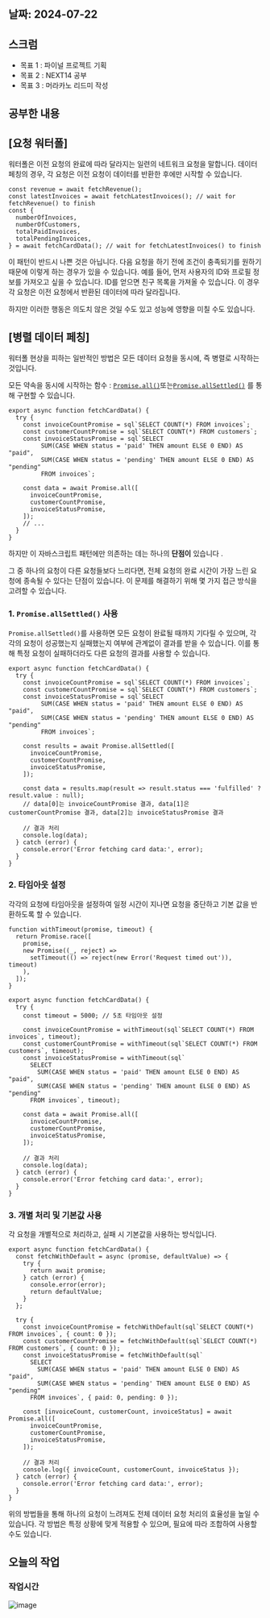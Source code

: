 ## 날짜: 2024-07-22

## 스크럼

- 목표 1 : 파이널 프로젝트 기획
- 목표 2 : NEXT14 공부
- 목표 3 : 머라카노 리드미 작성

## 공부한 내용

## [**요청 워터폴**]

워터폴은 이전 요청의 완료에 따라 달라지는 일련의 네트워크 요청을 말합니다. 데이터 페칭의 경우, 각 요청은 이전 요청이 데이터를 반환한 후에만 시작할 수 있습니다.


```tsx
const revenue = await fetchRevenue();
const latestInvoices = await fetchLatestInvoices(); // wait for fetchRevenue() to finish
const {
  numberOfInvoices,
  numberOfCustomers,
  totalPaidInvoices,
  totalPendingInvoices,
} = await fetchCardData(); // wait for fetchLatestInvoices() to finish
```

이 패턴이 반드시 나쁜 것은 아닙니다. 다음 요청을 하기 전에 조건이 충족되기를 원하기 때문에 이렇게 하는 경우가 있을 수 있습니다. 예를 들어, 먼저 사용자의 ID와 프로필 정보를 가져오고 싶을 수 있습니다. ID를 얻으면 친구 목록을 가져올 수 있습니다. 이 경우 각 요청은 이전 요청에서 반환된 데이터에 따라 달라집니다.

하지만 이러한 행동은 의도치 않은 것일 수도 있고 성능에 영향을 미칠 수도 있습니다.

## [**병렬 데이터 페칭**]

워터폴 현상을 피하는 일반적인 방법은 모든 데이터 요청을 동시에, 즉 병렬로 시작하는 것입니다.

모든 약속을 동시에 시작하는 함수 : [`Promise.all()`](https://developer.mozilla.org/en-US/docs/Web/JavaScript/Reference/Global_Objects/Promise/all)또는[`Promise.allSettled()`](https://developer.mozilla.org/en-US/docs/Web/JavaScript/Reference/Global_Objects/Promise/allSettled) 를 통해 구현할 수 있습니다.

```tsx
export async function fetchCardData() {
  try {
    const invoiceCountPromise = sql`SELECT COUNT(*) FROM invoices`;
    const customerCountPromise = sql`SELECT COUNT(*) FROM customers`;
    const invoiceStatusPromise = sql`SELECT
         SUM(CASE WHEN status = 'paid' THEN amount ELSE 0 END) AS "paid",
         SUM(CASE WHEN status = 'pending' THEN amount ELSE 0 END) AS "pending"
         FROM invoices`;
 
    const data = await Promise.all([
      invoiceCountPromise,
      customerCountPromise,
      invoiceStatusPromise,
    ]);
    // ...
  }
}
```

하지만 이 자바스크립트 패턴에만 의존하는 데는 하나의 **단점이** 있습니다 .

그 중 하나의 요청이 다른 요청들보다 느리다면, 전체 요청의 완료 시간이 가장 느린 요청에 종속될 수 있다는 단점이 있습니다. 이 문제를 해결하기 위해 몇 가지 접근 방식을 고려할 수 있습니다.

### 1. `Promise.allSettled()` 사용

`Promise.allSettled()`를 사용하면 모든 요청이 완료될 때까지 기다릴 수 있으며, 각각의 요청이 성공했는지 실패했는지 여부에 관계없이 결과를 받을 수 있습니다. 이를 통해 특정 요청이 실패하더라도 다른 요청의 결과를 사용할 수 있습니다.

```tsx
export async function fetchCardData() {
  try {
    const invoiceCountPromise = sql`SELECT COUNT(*) FROM invoices`;
    const customerCountPromise = sql`SELECT COUNT(*) FROM customers`;
    const invoiceStatusPromise = sql`SELECT
         SUM(CASE WHEN status = 'paid' THEN amount ELSE 0 END) AS "paid",
         SUM(CASE WHEN status = 'pending' THEN amount ELSE 0 END) AS "pending"
         FROM invoices`;

    const results = await Promise.allSettled([
      invoiceCountPromise,
      customerCountPromise,
      invoiceStatusPromise,
    ]);

    const data = results.map(result => result.status === 'fulfilled' ? result.value : null);
    // data[0]는 invoiceCountPromise 결과, data[1]은 customerCountPromise 결과, data[2]는 invoiceStatusPromise 결과

    // 결과 처리
    console.log(data);
  } catch (error) {
    console.error('Error fetching card data:', error);
  }
}
```

### 2. 타임아웃 설정

각각의 요청에 타임아웃을 설정하여 일정 시간이 지나면 요청을 중단하고 기본 값을 반환하도록 할 수 있습니다.

```tsx
function withTimeout(promise, timeout) {
  return Promise.race([
    promise,
    new Promise((_, reject) =>
      setTimeout(() => reject(new Error('Request timed out')), timeout)
    ),
  ]);
}

export async function fetchCardData() {
  try {
    const timeout = 5000; // 5초 타임아웃 설정

    const invoiceCountPromise = withTimeout(sql`SELECT COUNT(*) FROM invoices`, timeout);
    const customerCountPromise = withTimeout(sql`SELECT COUNT(*) FROM customers`, timeout);
    const invoiceStatusPromise = withTimeout(sql`
      SELECT
        SUM(CASE WHEN status = 'paid' THEN amount ELSE 0 END) AS "paid",
        SUM(CASE WHEN status = 'pending' THEN amount ELSE 0 END) AS "pending"
      FROM invoices`, timeout);

    const data = await Promise.all([
      invoiceCountPromise,
      customerCountPromise,
      invoiceStatusPromise,
    ]);

    // 결과 처리
    console.log(data);
  } catch (error) {
    console.error('Error fetching card data:', error);
  }
}

```

### 3. 개별 처리 및 기본값 사용

각 요청을 개별적으로 처리하고, 실패 시 기본값을 사용하는 방식입니다.

```tsx
export async function fetchCardData() {
  const fetchWithDefault = async (promise, defaultValue) => {
    try {
      return await promise;
    } catch (error) {
      console.error(error);
      return defaultValue;
    }
  };

  try {
    const invoiceCountPromise = fetchWithDefault(sql`SELECT COUNT(*) FROM invoices`, { count: 0 });
    const customerCountPromise = fetchWithDefault(sql`SELECT COUNT(*) FROM customers`, { count: 0 });
    const invoiceStatusPromise = fetchWithDefault(sql`
      SELECT
        SUM(CASE WHEN status = 'paid' THEN amount ELSE 0 END) AS "paid",
        SUM(CASE WHEN status = 'pending' THEN amount ELSE 0 END) AS "pending"
      FROM invoices`, { paid: 0, pending: 0 });

    const [invoiceCount, customerCount, invoiceStatus] = await Promise.all([
      invoiceCountPromise,
      customerCountPromise,
      invoiceStatusPromise,
    ]);

    // 결과 처리
    console.log({ invoiceCount, customerCount, invoiceStatus });
  } catch (error) {
    console.error('Error fetching card data:', error);
  }
}

```

위의 방법들을 통해 하나의 요청이 느려져도 전체 데이터 요청 처리의 효율성을 높일 수 있습니다. 각 방법은 특정 상황에 맞게 적용할 수 있으며, 필요에 따라 조합하여 사용할 수도 있습니다.

## 오늘의 작업

### 작업시간
![image](https://github.com/user-attachments/assets/05156f8f-baf9-4b73-8408-40af3a42ca89)

